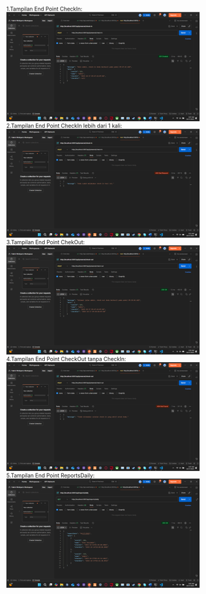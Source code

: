 1.Tampilan End Point CheckIn:
   ![Check In](./ss3/CheckIn.png)
2.Tampilan End Point CheckIn lebih dari 1 kali:
   ![Check In Lebih dari 1x](./ss3/CheckInLbh.png)
3.Tampilan End Point ChekOut:
   ![Check Out](./ss3/Checkout.png)
4.Tampilan End Point CheckOut tanpa CheckIn:
   ![Check In Tanpa CheckOut](./ss3/CheckOutNoCheckIn.png)
5.Tampilan End Point ReportsDaily:
   ![Reports Daily](./ss3/ReportDaily.png)